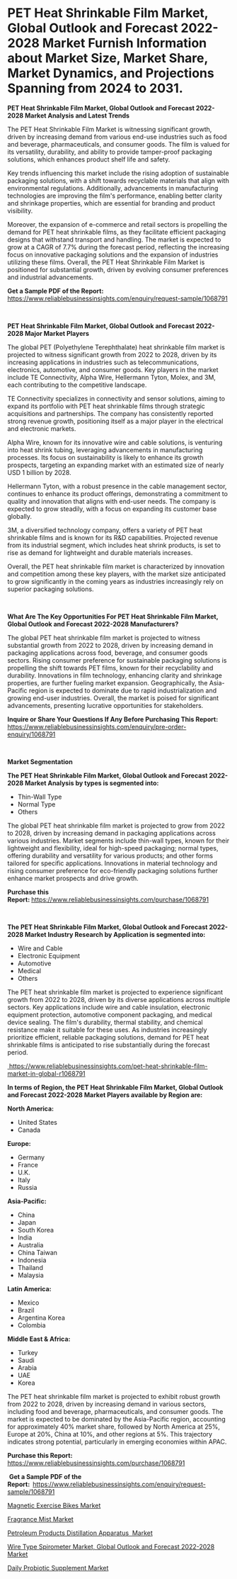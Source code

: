<p><h1>PET Heat Shrinkable Film Market, Global Outlook and Forecast 2022-2028 Market Furnish Information about Market Size, Market Share, Market Dynamics, and Projections Spanning from 2024 to 2031.</h1></p><p><strong>PET Heat Shrinkable Film Market, Global Outlook and Forecast 2022-2028 Market Analysis and Latest Trends</strong></p>
<p><p>The PET Heat Shrinkable Film Market is witnessing significant growth, driven by increasing demand from various end-use industries such as food and beverage, pharmaceuticals, and consumer goods. The film is valued for its versatility, durability, and ability to provide tamper-proof packaging solutions, which enhances product shelf life and safety. </p><p>Key trends influencing this market include the rising adoption of sustainable packaging solutions, with a shift towards recyclable materials that align with environmental regulations. Additionally, advancements in manufacturing technologies are improving the film's performance, enabling better clarity and shrinkage properties, which are essential for branding and product visibility.</p><p>Moreover, the expansion of e-commerce and retail sectors is propelling the demand for PET heat shrinkable films, as they facilitate efficient packaging designs that withstand transport and handling. The market is expected to grow at a CAGR of 7.7% during the forecast period, reflecting the increasing focus on innovative packaging solutions and the expansion of industries utilizing these films. Overall, the PET Heat Shrinkable Film Market is positioned for substantial growth, driven by evolving consumer preferences and industrial advancements.</p></p>
<p><strong>Get a Sample PDF of the Report:&nbsp;</strong> <a href="https://www.reliablebusinessinsights.com/enquiry/request-sample/1068791">https://www.reliablebusinessinsights.com/enquiry/request-sample/1068791</a></p>
<p>&nbsp;</p>
<p><strong>PET Heat Shrinkable Film Market, Global Outlook and Forecast 2022-2028 Major Market Players</strong></p>
<p><p>The global PET (Polyethylene Terephthalate) heat shrinkable film market is projected to witness significant growth from 2022 to 2028, driven by its increasing applications in industries such as telecommunications, electronics, automotive, and consumer goods. Key players in the market include TE Connectivity, Alpha Wire, Hellermann Tyton, Molex, and 3M, each contributing to the competitive landscape.</p><p>TE Connectivity specializes in connectivity and sensor solutions, aiming to expand its portfolio with PET heat shrinkable films through strategic acquisitions and partnerships. The company has consistently reported strong revenue growth, positioning itself as a major player in the electrical and electronic markets.</p><p>Alpha Wire, known for its innovative wire and cable solutions, is venturing into heat shrink tubing, leveraging advancements in manufacturing processes. Its focus on sustainability is likely to enhance its growth prospects, targeting an expanding market with an estimated size of nearly USD 1 billion by 2028.</p><p>Hellermann Tyton, with a robust presence in the cable management sector, continues to enhance its product offerings, demonstrating a commitment to quality and innovation that aligns with end-user needs. The company is expected to grow steadily, with a focus on expanding its customer base globally.</p><p>3M, a diversified technology company, offers a variety of PET heat shrinkable films and is known for its R&D capabilities. Projected revenue from its industrial segment, which includes heat shrink products, is set to rise as demand for lightweight and durable materials increases.</p><p>Overall, the PET heat shrinkable film market is characterized by innovation and competition among these key players, with the market size anticipated to grow significantly in the coming years as industries increasingly rely on superior packaging solutions.</p></p>
<p>&nbsp;</p>
<p><strong>What Are The Key Opportunities For PET Heat Shrinkable Film Market, Global Outlook and Forecast 2022-2028 Manufacturers?</strong></p>
<p><p>The global PET heat shrinkable film market is projected to witness substantial growth from 2022 to 2028, driven by increasing demand in packaging applications across food, beverage, and consumer goods sectors. Rising consumer preference for sustainable packaging solutions is propelling the shift towards PET films, known for their recyclability and durability. Innovations in film technology, enhancing clarity and shrinkage properties, are further fueling market expansion. Geographically, the Asia-Pacific region is expected to dominate due to rapid industrialization and growing end-user industries. Overall, the market is poised for significant advancements, presenting lucrative opportunities for stakeholders.</p></p>
<p><strong>Inquire or Share Your Questions If Any Before Purchasing This Report:</strong> <a href="https://www.reliablebusinessinsights.com/enquiry/pre-order-enquiry/1068791">https://www.reliablebusinessinsights.com/enquiry/pre-order-enquiry/1068791</a></p>
<p>&nbsp;</p>
<p><strong>Market Segmentation</strong></p>
<p><strong>The PET Heat Shrinkable Film Market, Global Outlook and Forecast 2022-2028 Market Analysis by types is segmented into:</strong></p>
<p><ul><li>Thin-Wall Type</li><li>Normal Type</li><li>Others</li></ul></p>
<p><p>The global PET heat shrinkable film market is projected to grow from 2022 to 2028, driven by increasing demand in packaging applications across various industries. Market segments include thin-wall types, known for their lightweight and flexibility, ideal for high-speed packaging; normal types, offering durability and versatility for various products; and other forms tailored for specific applications. Innovations in material technology and rising consumer preference for eco-friendly packaging solutions further enhance market prospects and drive growth.</p></p>
<p><strong>Purchase this Report:&nbsp;</strong><a href="https://www.reliablebusinessinsights.com/purchase/1068791">https://www.reliablebusinessinsights.com/purchase/1068791</a></p>
<p>&nbsp;</p>
<p><strong>The PET Heat Shrinkable Film Market, Global Outlook and Forecast 2022-2028 Market Industry Research by Application is segmented into:</strong></p>
<p><ul><li>Wire and Cable</li><li>Electronic Equipment</li><li>Automotive</li><li>Medical</li><li>Others</li></ul></p>
<p><p>The PET heat shrinkable film market is projected to experience significant growth from 2022 to 2028, driven by its diverse applications across multiple sectors. Key applications include wire and cable insulation, electronic equipment protection, automotive component packaging, and medical device sealing. The film's durability, thermal stability, and chemical resistance make it suitable for these uses. As industries increasingly prioritize efficient, reliable packaging solutions, demand for PET heat shrinkable films is anticipated to rise substantially during the forecast period.</p></p>
<p><a href="https://www.reliablebusinessinsights.com/pet-heat-shrinkable-film-market-in-global-r1068791">&nbsp;https://www.reliablebusinessinsights.com/pet-heat-shrinkable-film-market-in-global-r1068791</a></p>
<p><strong>In terms of Region, the PET Heat Shrinkable Film Market, Global Outlook and Forecast 2022-2028 Market Players available by Region are:</strong></p>
<p>
    <p> <strong> North America: </strong>
        <ul>
            <li>United States</li>
            <li>Canada</li>
        </ul>
        </p> 
    <p> <strong> Europe: </strong>
        <ul>
            <li>Germany</li>
            <li>France</li>
            <li>U.K.</li>
            <li>Italy</li>
            <li>Russia</li>
        </ul>
        </p> 
    <p> <strong> Asia-Pacific: </strong>
        <ul>
            <li>China</li>
            <li>Japan</li>
            <li>South Korea</li>
            <li>India</li>
            <li>Australia</li>
            <li>China Taiwan</li>
            <li>Indonesia</li>
            <li>Thailand</li>
            <li>Malaysia</li>
        </ul>
        </p> 
    <p> <strong> Latin America: </strong>
        <ul>
            <li>Mexico</li>
            <li>Brazil</li>
            <li>Argentina Korea</li>
            <li>Colombia</li>
        </ul>
        </p> 
    <p> <strong> Middle East & Africa: </strong>
        <ul>
            <li>Turkey</li>
            <li>Saudi</li>
            <li>Arabia</li>
            <li>UAE</li>
            <li>Korea</li>
        </ul>
    </p>
    </p>
<p><p>The PET heat shrinkable film market is projected to exhibit robust growth from 2022 to 2028, driven by increasing demand in various sectors, including food and beverage, pharmaceuticals, and consumer goods. The market is expected to be dominated by the Asia-Pacific region, accounting for approximately 40% market share, followed by North America at 25%, Europe at 20%, China at 10%, and other regions at 5%. This trajectory indicates strong potential, particularly in emerging economies within APAC.</p></p>
<p><strong>Purchase this Report: </strong><a href="https://www.reliablebusinessinsights.com/purchase/1068791">https://www.reliablebusinessinsights.com/purchase/1068791</a></p>
<p>&nbsp;<strong>Get a Sample PDF of the Report:&nbsp;&nbsp;</strong><a href="https://www.reliablebusinessinsights.com/enquiry/request-sample/1068791">https://www.reliablebusinessinsights.com/enquiry/request-sample/1068791</a></p>
<p><strong></strong></p>
<p><p><a href="https://www.linkedin.com/pulse/magnetic-exercise-bikes-market-overview-global-trends-future-icgae?trackingId=wUeqt2%2FFQ9OMsDeVyzCKGQ%3D%3D">Magnetic Exercise Bikes Market</a></p><p><a href="https://medium.com/@kstephenurdes435/global-fragrance-mist-market-exploring-market-share-market-trends-and-future-growth-53ea6873c57f">Fragrance Mist Market</a></p><p><a href="https://medium.com/@belaayi865/future-trends-in-global-petroleum-products-distillation-apparatus-market-market-insights-and-3ebef8620e65">Petroleum Products Distillation Apparatus  Market</a></p><p><a href="https://github.com/nafisalvee228/Market-Research-Report-List-2/blob/main/wire-type-spirometer-market-global-outlook-and-forecast-2022-2028-market.md">Wire Type Spirometer Market, Global Outlook and Forecast 2022-2028 Market</a></p><p><a href="https://www.linkedin.com/pulse/global-daily-probiotic-supplement-market-analysis-trends-fke8e?trackingId=Yj8x%2FPBTT2KC9C%2BPCVjPJQ%3D%3D">Daily Probiotic Supplement Market</a></p></p>